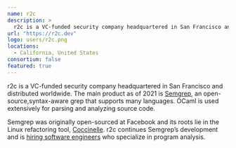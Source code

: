 ```yaml
---
name: r2c
description: > 
  r2c is a VC-funded security company headquartered in San Francisco and distributed worldwide
url: "https://r2c.dev"
logo: users/r2c.png
locations: 
  - California, United States
consortium: false
featured: true
---
```


r2c is a VC-funded security company headquartered in San Francisco and distributed worldwide. The main product as of 2021 is [Semgrep](https://semgrep.dev/), an open-source,syntax-aware grep that supports many languages. OCaml is used extensively for parsing and analyzing source code.

Semgrep was originally open-sourced at Facebook and its roots lie in the Linux refactoring tool, [Coccinelle](https://web.archive.org/web/20230408035503/https://coccinelle.gitlabpages.inria.fr/website/). r2c continues Semgrep’s development and is [hiring software engineers](https://www.lever.co/careers/) who specialize in program analysis.
